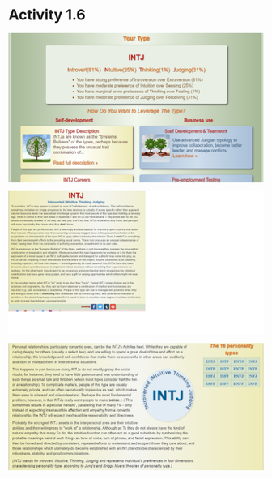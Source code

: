 # Activity 1.6

![](.gitbook/assets/intj.png)

![](.gitbook/assets/intj1.png)

![](.gitbook/assets/intj2.png)

